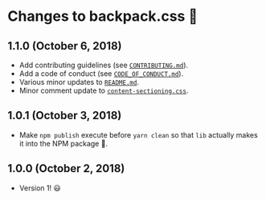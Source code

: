 # Changes to backpack.css 🎒

## 1.1.0 (October 6, 2018)

- Add contributing guidelines (see [`CONTRIBUTING.md`](CONTRIBUTING.md)).
- Add a code of conduct (see [`CODE_OF_CONDUCT.md`](CODE_OF_CONDUCT.md)).
- Various minor updates to [`README.md`](README.md).
- Minor comment update to [`content-sectioning.css`](src/content-sectioning.css).

## 1.0.1 (October 3, 2018)

- Make `npm publish` execute before `yarn clean` so that `lib` actually makes it into the NPM package 🤪.

## 1.0.0 (October 2, 2018)

- Version 1! 😃
